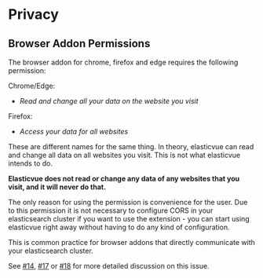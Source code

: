 # Privacy

## Browser Addon Permissions

The browser addon for chrome, firefox and edge requires the following permission:

Chrome/Edge:
* *Read and change all your data on the website you visit*

Firefox:
* *Access your data for all websites*

These are different names for the same thing.
In theory, elasticvue can read and change all data on all websites you visit.
This is not what elasticvue intends to do.

**Elasticvue does not read or change any data of any websites that you visit, and it will never do that.**

The only reason for using the permission is convenience for the user. Due to this permission it is not necessary to
configure CORS in your elasticsearch cluster if you want to use the extension - you can start using elasticvue right
away without having to do any kind of configuration.

This is common practice for browser addons that directly communicate with your elasticsearch cluster.

See [#14][i14], [#17][p17] or [#18][i18] for more detailed discussion on this issue.

[i14]: https://github.com/cars10/elasticvue/issues/14
[p17]: https://github.com/cars10/elasticvue/pull/17
[i18]: https://github.com/cars10/elasticvue/issues/18
